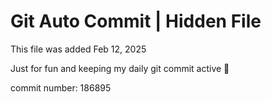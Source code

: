 # Git Auto Commit | Hidden File

This file was added Feb 12, 2025

Just for fun and keeping my daily git commit active 🤪

commit number: 186895
